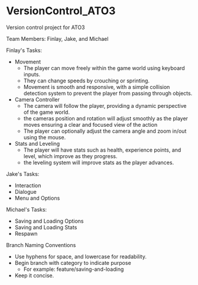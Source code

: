 # VersionControl_ATO3
Version control project for ATO3

Team Members: Finlay, Jake, and Michael

Finlay's Tasks:
- Movement
	- The player can move freely within the game world using keyboard inputs.
	- They can change speeds by crouching or sprinting.
	- Movement is smooth and responsive, with a simple collision detection system to
	  prevent the player from passing through objects.
- Camera Controller
	- The camera will follow the player, providing a dynamic perspective of the game world.
	- the cameras position and rotation will adjust smoothly as the player moves ensuring 
	  a clear and focused view of the action
	- The player can optionally adjust the camera angle and zoom in/out using the mouse.
- Stats and Leveling
	- The player will have stats such as health, experience points, and level, which improve
	  as they progress.
	- the leveling system will improve stats as the player advances.

Jake's Tasks:
- Interaction
- Dialogue
- Menu and Options

Michael's Tasks:
- Saving and Loading Options
- Saving and Loading Stats
- Respawn


Branch Naming Conventions

- Use hyphens for space, and lowercase for readability.
- Begin branch with category to indicate purpose
	- For example: feature/saving-and-loading
- Keep it concise.